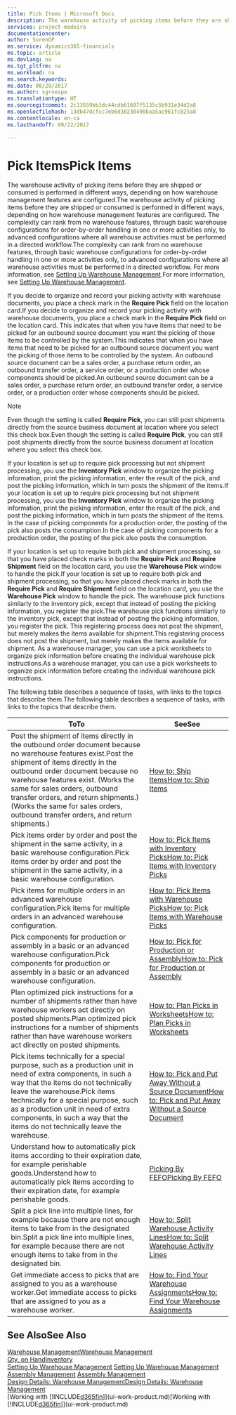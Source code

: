 ```yaml
---
title: Pick Items | Microsoft Docs
description: The warehouse activity of picking items before they are shipped or consumed is performed in different ways, depending on how warehouse management features are configured. The [setup](../configure-warehouse-processes.md) complexity can rank from no warehouse features, through basic warehouse configurations for order-by-order handling in one or more activities only, to advanced configurations where all warehouse activities must be performed in a directed workflow.
services: project-madeira
documentationcenter: 
author: SorenGP
ms.service: dynamics365-financials
ms.topic: article
ms.devlang: na
ms.tgt_pltfrm: na
ms.workload: na
ms.search.keywords: 
ms.date: 08/29/2017
ms.author: sgroespe
ms.translationtype: HT
ms.sourcegitcommit: 2c13559bb3dc44cdb61697f5135c5b931e34d2a8
ms.openlocfilehash: 13db47dcfcc7eb6d30230490baa5ac961fc825a8
ms.contentlocale: en-ca
ms.lasthandoff: 09/22/2017

---
```

# <a name="pick-items"></a><span data-ttu-id="e1e99-104">Pick Items</span><span class="sxs-lookup"><span data-stu-id="e1e99-104">Pick Items</span></span>
<span data-ttu-id="e1e99-105">The warehouse activity of picking items before they are shipped or consumed is performed in different ways, depending on how warehouse management features are configured.</span><span class="sxs-lookup"><span data-stu-id="e1e99-105">The warehouse activity of picking items before they are shipped or consumed is performed in different ways, depending on how warehouse management features are configured.</span></span> <span data-ttu-id="e1e99-106">The complexity can rank from no warehouse features, through basic warehouse configurations for order-by-order handling in one or more activities only, to advanced configurations where all warehouse activities must be performed in a directed workflow.</span><span class="sxs-lookup"><span data-stu-id="e1e99-106">The complexity can rank from no warehouse features, through basic warehouse configurations for order-by-order handling in one or more activities only, to advanced configurations where all warehouse activities must be performed in a directed workflow.</span></span> <span data-ttu-id="e1e99-107">For more information, see [Setting Up Warehouse Management](warehouse-setup-warehouse.md).</span><span class="sxs-lookup"><span data-stu-id="e1e99-107">For more information, see [Setting Up Warehouse Management](warehouse-setup-warehouse.md).</span></span>

<span data-ttu-id="e1e99-108">If you decide to organize and record your picking activity with warehouse documents, you place a check mark in the **Require Pick** field on the location card.</span><span class="sxs-lookup"><span data-stu-id="e1e99-108">If you decide to organize and record your picking activity with warehouse documents, you place a check mark in the **Require Pick** field on the location card.</span></span> <span data-ttu-id="e1e99-109">This indicates that when you have items that need to be picked for an outbound source document you want the picking of those items to be controlled by the system.</span><span class="sxs-lookup"><span data-stu-id="e1e99-109">This indicates that when you have items that need to be picked for an outbound source document you want the picking of those items to be controlled by the system.</span></span> <span data-ttu-id="e1e99-110">An outbound source document can be a sales order, a purchase return order, an outbound transfer order, a service order, or a production order whose components should be picked.</span><span class="sxs-lookup"><span data-stu-id="e1e99-110">An outbound source document can be a sales order, a purchase return order, an outbound transfer order, a service order, or a production order whose components should be picked.</span></span>

> [!NOTE]
> <span data-ttu-id="e1e99-111">Even though the setting is called **Require Pick**, you can still post shipments directly from the source business document at location where you select this check box.</span><span class="sxs-lookup"><span data-stu-id="e1e99-111">Even though the setting is called **Require Pick**, you can still post shipments directly from the source business document at location where you select this check box.</span></span>

<span data-ttu-id="e1e99-112">If your location is set up to require pick processing but not shipment processing, you use the **Inventory Pick** window to organize the picking information, print the picking information, enter the result of the pick, and post the picking information, which in turn posts the shipment of the items.</span><span class="sxs-lookup"><span data-stu-id="e1e99-112">If your location is set up to require pick processing but not shipment processing, you use the **Inventory Pick** window to organize the picking information, print the picking information, enter the result of the pick, and post the picking information, which in turn posts the shipment of the items.</span></span> <span data-ttu-id="e1e99-113">In the case of picking components for a production order, the posting of the pick also posts the consumption.</span><span class="sxs-lookup"><span data-stu-id="e1e99-113">In the case of picking components for a production order, the posting of the pick also posts the consumption.</span></span>

<span data-ttu-id="e1e99-114">If your location is set up to require both pick and shipment processing, so that you have placed check marks in both the **Require Pick** and **Require Shipment** field on the location card, you use the **Warehouse Pick** window to handle the pick.</span><span class="sxs-lookup"><span data-stu-id="e1e99-114">If your location is set up to require both pick and shipment processing, so that you have placed check marks in both the **Require Pick** and **Require Shipment** field on the location card, you use the **Warehouse Pick** window to handle the pick.</span></span> <span data-ttu-id="e1e99-115">The warehouse pick functions similarly to the inventory pick, except that instead of posting the picking information, you register the pick.</span><span class="sxs-lookup"><span data-stu-id="e1e99-115">The warehouse pick functions similarly to the inventory pick, except that instead of posting the picking information, you register the pick.</span></span> <span data-ttu-id="e1e99-116">This registering process does not post the shipment, but merely makes the items available for shipment.</span><span class="sxs-lookup"><span data-stu-id="e1e99-116">This registering process does not post the shipment, but merely makes the items available for shipment.</span></span> <span data-ttu-id="e1e99-117">As a warehouse manager, you can use a pick worksheets to organize pick information before creating the individual warehouse pick instructions.</span><span class="sxs-lookup"><span data-stu-id="e1e99-117">As a warehouse manager, you can use a pick worksheets to organize pick information before creating the individual warehouse pick instructions.</span></span>

<span data-ttu-id="e1e99-118">The following table describes a sequence of tasks, with links to the topics that describe them.</span><span class="sxs-lookup"><span data-stu-id="e1e99-118">The following table describes a sequence of tasks, with links to the topics that describe them.</span></span>   

|<span data-ttu-id="e1e99-119">**To**</span><span class="sxs-lookup"><span data-stu-id="e1e99-119">**To**</span></span>|<span data-ttu-id="e1e99-120">**See**</span><span class="sxs-lookup"><span data-stu-id="e1e99-120">**See**</span></span>|
|------------|-------------|  
|<span data-ttu-id="e1e99-121">Post the shipment of items directly in the outbound order document because no warehouse features exist.</span><span class="sxs-lookup"><span data-stu-id="e1e99-121">Post the shipment of items directly in the outbound order document because no warehouse features exist.</span></span> <span data-ttu-id="e1e99-122">(Works the same for sales orders, outbound transfer orders, and return shipments.)</span><span class="sxs-lookup"><span data-stu-id="e1e99-122">(Works the same for sales orders, outbound transfer orders, and return shipments.)</span></span>|[<span data-ttu-id="e1e99-123">How to: Ship Items</span><span class="sxs-lookup"><span data-stu-id="e1e99-123">How to: Ship Items</span></span>](warehouse-how-ship-items.md)|  
|<span data-ttu-id="e1e99-124">Pick items order by order and post the shipment in the same activity, in a basic warehouse configuration.</span><span class="sxs-lookup"><span data-stu-id="e1e99-124">Pick items order by order and post the shipment in the same activity, in a basic warehouse configuration.</span></span>|[<span data-ttu-id="e1e99-125">How to: Pick Items with Inventory Picks</span><span class="sxs-lookup"><span data-stu-id="e1e99-125">How to: Pick Items with Inventory Picks</span></span>](warehouse-how-to-pick-items-with-inventory-picks.md)|
|<span data-ttu-id="e1e99-126">Pick items for multiple orders in an advanced warehouse configuration.</span><span class="sxs-lookup"><span data-stu-id="e1e99-126">Pick items for multiple orders in an advanced warehouse configuration.</span></span>|[<span data-ttu-id="e1e99-127">How to: Pick Items with Warehouse Picks</span><span class="sxs-lookup"><span data-stu-id="e1e99-127">How to: Pick Items with Warehouse Picks</span></span>](warehouse-how-to-pick-items-for-warehouse-shipment.md)|  
|<span data-ttu-id="e1e99-128">Pick components for production or assembly in a basic or an advanced warehouse configuration.</span><span class="sxs-lookup"><span data-stu-id="e1e99-128">Pick components for production or assembly in a basic or an advanced warehouse configuration.</span></span>|[<span data-ttu-id="e1e99-129">How to: Pick for Production or Assembly</span><span class="sxs-lookup"><span data-stu-id="e1e99-129">How to: Pick for Production or Assembly</span></span>](warehouse-how-to-pick-for-production.md)|  
|<span data-ttu-id="e1e99-130">Plan optimized pick instructions for a number of shipments rather than have warehouse workers act directly on posted shipments.</span><span class="sxs-lookup"><span data-stu-id="e1e99-130">Plan optimized pick instructions for a number of shipments rather than have warehouse workers act directly on posted shipments.</span></span>|[<span data-ttu-id="e1e99-131">How to: Plan Picks in Worksheets</span><span class="sxs-lookup"><span data-stu-id="e1e99-131">How to: Plan Picks in Worksheets</span></span>](warehouse-how-to-plan-picks-in-worksheets.md)|  
|<span data-ttu-id="e1e99-132">Pick items technically for a special purpose, such as a production unit in need of extra components, in such a way that the items do not technically leave the warehouse.</span><span class="sxs-lookup"><span data-stu-id="e1e99-132">Pick items technically for a special purpose, such as a production unit in need of extra components, in such a way that the items do not technically leave the warehouse.</span></span>|[<span data-ttu-id="e1e99-133">How to: Pick and Put Away Without a Source Document</span><span class="sxs-lookup"><span data-stu-id="e1e99-133">How to: Pick and Put Away Without a Source Document</span></span>](warehouse-how-to-create-put-aways-from-internal-put-aways.md)|
|<span data-ttu-id="e1e99-134">Understand how to automatically pick items according to their expiration date, for example perishable goods.</span><span class="sxs-lookup"><span data-stu-id="e1e99-134">Understand how to automatically pick items according to their expiration date, for example perishable goods.</span></span>|[<span data-ttu-id="e1e99-135">Picking By FEFO</span><span class="sxs-lookup"><span data-stu-id="e1e99-135">Picking By FEFO</span></span>](warehouse-picking-by-fefo.md)|
|<span data-ttu-id="e1e99-136">Split a pick line into multiple lines, for example because there are not enough items to take from in the designated bin.</span><span class="sxs-lookup"><span data-stu-id="e1e99-136">Split a pick line into multiple lines, for example because there are not enough items to take from in the designated bin.</span></span>|[<span data-ttu-id="e1e99-137">How to: Split Warehouse Activity Lines</span><span class="sxs-lookup"><span data-stu-id="e1e99-137">How to: Split Warehouse Activity Lines</span></span>](warehouse-how-to-split-warehouse-activity-lines.md)|
|<span data-ttu-id="e1e99-138">Get immediate access to picks that are assigned to you as a warehouse worker.</span><span class="sxs-lookup"><span data-stu-id="e1e99-138">Get immediate access to picks that are assigned to you as a warehouse worker.</span></span>|[<span data-ttu-id="e1e99-139">How to: Find Your Warehouse Assignments</span><span class="sxs-lookup"><span data-stu-id="e1e99-139">How to: Find Your Warehouse Assignments</span></span>](warehouse-how-to-find-your-warehouse-assignments.md)|  

## <a name="see-also"></a><span data-ttu-id="e1e99-140">See Also</span><span class="sxs-lookup"><span data-stu-id="e1e99-140">See Also</span></span>  
[<span data-ttu-id="e1e99-141">Warehouse Management</span><span class="sxs-lookup"><span data-stu-id="e1e99-141">Warehouse Management</span></span>](warehouse-manage-warehouse.md)  
[<span data-ttu-id="e1e99-142">Qty. on Hand</span><span class="sxs-lookup"><span data-stu-id="e1e99-142">Inventory</span></span>](inventory-manage-inventory.md)  
<span data-ttu-id="e1e99-143">[Setting Up Warehouse Management](warehouse-setup-warehouse.md)   </span><span class="sxs-lookup"><span data-stu-id="e1e99-143">[Setting Up Warehouse Management](warehouse-setup-warehouse.md)   </span></span>  
<span data-ttu-id="e1e99-144">[Assembly Management](assembly-assemble-items.md)  </span><span class="sxs-lookup"><span data-stu-id="e1e99-144">[Assembly Management](assembly-assemble-items.md)  </span></span>  
[<span data-ttu-id="e1e99-145">Design Details: Warehouse Management</span><span class="sxs-lookup"><span data-stu-id="e1e99-145">Design Details: Warehouse Management</span></span>](design-details-warehouse-management.md)  
<span data-ttu-id="e1e99-146">[Working with [!INCLUDE[d365fin](includes/d365fin_md.md)]](ui-work-product.md)</span><span class="sxs-lookup"><span data-stu-id="e1e99-146">[Working with [!INCLUDE[d365fin](includes/d365fin_md.md)]](ui-work-product.md)</span></span>

